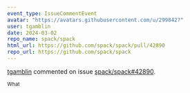 ```yaml
---
event_type: IssueCommentEvent
avatar: "https://avatars.githubusercontent.com/u/299842?"
user: tgamblin
date: 2024-03-02
repo_name: spack/spack
html_url: https://github.com/spack/spack/pull/42890
repo_url: https://github.com/spack/spack
---
```


<a href='https://github.com/tgamblin' target='_blank'>tgamblin</a> commented on issue <a href='https://github.com/spack/spack/pull/42890' target='_blank'>spack/spack#42890</a>.

<small>What
